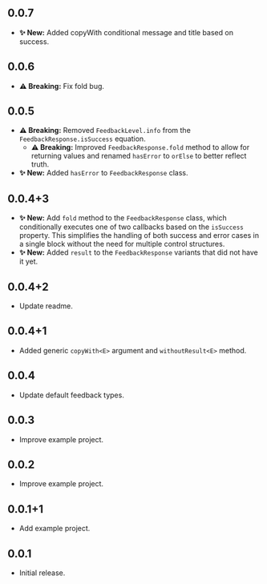 ## 0.0.7

* **✨ New:** Added copyWith conditional message and title based on success.

## 0.0.6

* **⚠️ Breaking:** Fix fold bug.

## 0.0.5

* **⚠️ Breaking:** Removed `FeedbackLevel.info` from the `FeedbackResponse.isSuccess` equation.
  * **⚠️ Breaking:** Improved `FeedbackResponse.fold` method to allow for returning values and renamed `hasError` to `orElse` to better reflect truth.
* **✨ New:** Added `hasError` to `FeedbackResponse` class.

## 0.0.4+3

* **✨ New:** Add `fold` method to the `FeedbackResponse` class, which conditionally executes one of two callbacks based on the `isSuccess` property. This simplifies the handling of both success and error cases in a single block without the need for multiple control structures.
* **✨ New:** Added `result` to the `FeedbackResponse` variants that did not have it yet.

## 0.0.4+2

* Update readme.

## 0.0.4+1

* Added generic `copyWith<E>` argument and `withoutResult<E>` method.

## 0.0.4

* Update default feedback types.

## 0.0.3

* Improve example project.

## 0.0.2

* Improve example project.

## 0.0.1+1

* Add example project.

## 0.0.1

* Initial release.
